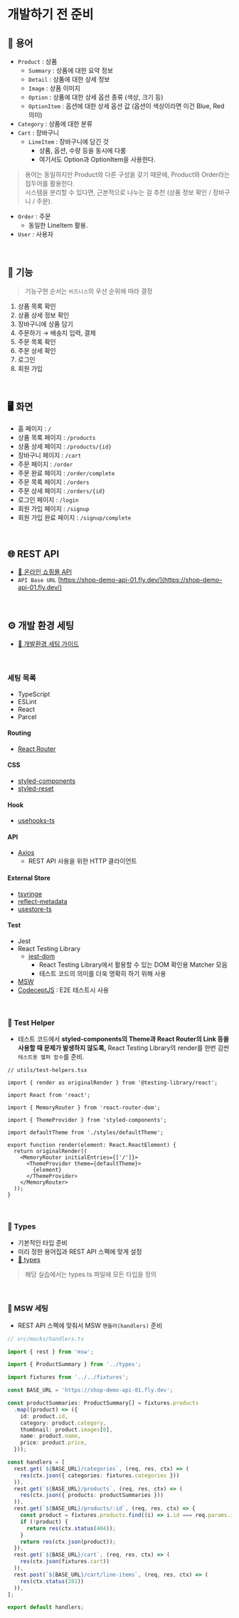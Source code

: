 # 개발하기 전 준비

## 📖 용어

- `Product` : 상품
  - `Summary` : 상품에 대한 요약 정보
  - `Detail` : 상품에 대한 상세 정보
  - `Image` : 상품 이미지
  - `Option` : 상품에 대한 상세 옵션 종류 (색상, 크기 등)
  - `OptionItem` : 옵션에 대한 상세 옵션 값 (옵션이 색상이라면 이건 Blue, Red 의미)
- `Category` : 상품에 대한 분류
- `Cart` : 장바구니
  - `LineItem` : 장바구니에 담긴 것
    - 상품, 옵션, 수량 등을 동시에 다룸
    - 여기서도 Option과 OptionItem을 사용한다.

> 용어는 동일하지만 Product와 다른 구성을 갖기 때문에, Product와 Order라는 접두어를 활용한다. <br/>
시스템을 분리할 수 있다면, 근본적으로 나누는 걸 추천 (상품 정보 확인 / 장바구니 / 주문).

- `Order` : 주문
  - 동일한 LineItem 활용.
- `User` : 사용자

<br/>

## 🤖 기능

> 기능구현 순서는 `비즈니스`의 우선 순위에 따라 결정

1. 상품 목록 확인
2. 상품 상세 정보 확인
3. 장바구니에 상품 담기
4. 주문하기 → 배송지 입력, 결제
5. 주문 목록 확인
6. 주문 상세 확인
7. 로그인
8. 회원 가입

<br/>

## 🖥️ 화면

- 홈 페이지 : `/`
- 상품 목록 페이지 : `/products`
- 상품 상세 페이지 : `/products/{id}`
- 장바구니 페이지 : `/cart`
- 주문 페이지 : `/order`
- 주문 완료 페이지 : `/order/complete`
- 주문 목록 페이지 : `/orders`
- 주문 상세 페이지 : `/orders/{id}`
- 로그인 페이지 : `/login`
- 회원 가입 페이지 : `/signup`
- 회원 가입 완료 페이지 : `/signup/complete`

<br/>

## 🌐 REST API

- [📄 온라인 쇼핑몰 API](https://docs.google.com/document/d/1bGYl3IDoX53cNBbZHNlsRhPLZQ3Qiu-Jm3gpqyu_xI0/view)
- `API Base URL` [https://shop-demo-api-01.fly.dev/](https://shop-demo-api-01.fly.dev/)

<br/>

## ⚙️ 개발 환경 세팅

- [📄 개발환경 세팅 가이드](https://github.com/megaptera-kr/textbook/tree/main/start-megaptera-shop-client)

<br/>

### 세팅 목록

- TypeScript
- ESLint
- React
- Parcel

#### Routing

- [React Router](https://github.com/remix-run/react-router)

#### CSS

- [styled-components](https://github.com/styled-components/styled-components)
- [styled-reset](https://github.com/zacanger/styled-reset)

#### Hook

- [usehooks-ts](https://github.com/juliencrn/usehooks-ts)

#### API

- [Axios](https://github.com/axios/axios)
  - REST API 사용을 위한 HTTP 클라이언트

#### External Store

- [tsyringe](https://github.com/microsoft/tsyringe)
- [reflect-metadata](https://github.com/rbuckton/reflect-metadata)
- [usestore-ts](https://github.com/seed2whale/usestore-ts)

#### Test

- Jest
- React Testing Library
  - [jest-dom](https://github.com/testing-library/jest-dom)
    - React Testing Library에서 활용할 수 있는 DOM 확인용 Matcher 모음
    - 테스트 코드의 의미를 더욱 명확히 하기 위해 사용
- [MSW](https://github.com/mswjs/msw)
- [CodeceptJS](https://github.com/codeceptjs/CodeceptJS) : E2E 테스트시 사용

<br/>

### 📄 Test Helper

- 테스트 코드에서 __styled-components의 Theme과 React Router의 Link 등을 사용할 때 문제가 발생하지 않도록,__ React Testing Library의 render를 한번 감싼 `테스트용 헬퍼 함수`를 준비.

```tsx
// utils/test-helpers.tsx

import { render as originalRender } from '@testing-library/react';

import React from 'react';

import { MemoryRouter } from 'react-router-dom';

import { ThemeProvider } from 'styled-components';

import defaultTheme from './styles/defaultTheme';

export function render(element: React.ReactElement) {
  return originalRender((
    <MemoryRouter initialEntries={['/']}>
      <ThemeProvider theme={defaultTheme}>
        {element}
      </ThemeProvider>
    </MemoryRouter>
  ));
}
```

<br/>

### 📄 Types

- 기본적인 타입 준비
- 미리 정한 용어집과 REST API 스펙에 맞게 설정
- [🔗 types](https://github.com/megaptera-kr/textbook/blob/main/start-megaptera-shop-client/src/types.ts)

> 해당 실습에서는 types.ts 파일에 모든 타입을 정의

<br/>

### 📄 MSW 세팅

- REST API 스펙에 맞춰서 MSW `핸들러(handlers)` 준비

```ts
// src/mocks/handlers.ts

import { rest } from 'msw';

import { ProductSummary } from '../types';

import fixtures from '../../fixtures';

const BASE_URL = 'https://shop-demo-api-01.fly.dev';

const productSummaries: ProductSummary[] = fixtures.products
  .map((product) => ({
    id: product.id,
    category: product.category,
    thumbnail: product.images[0],
    name: product.name,
    price: product.price,
  }));

const handlers = [
  rest.get(`${BASE_URL}/categories`, (req, res, ctx) => (
    res(ctx.json({ categories: fixtures.categories }))
  )),
  rest.get(`${BASE_URL}/products`, (req, res, ctx) => (
    res(ctx.json({ products: productSummaries }))
  )),
  rest.get(`${BASE_URL}/products/:id`, (req, res, ctx) => {
    const product = fixtures.products.find((i) => i.id === req.params.id);
    if (!product) {
      return res(ctx.status(404));
    }
    return res(ctx.json(product));
  }),
  rest.get(`${BASE_URL}/cart`, (req, res, ctx) => (
    res(ctx.json(fixtures.cart))
  )),
  rest.post(`${BASE_URL}/cart/line-items`, (req, res, ctx) => (
    res(ctx.status(201))
  )),
];

export default handlers;
```
